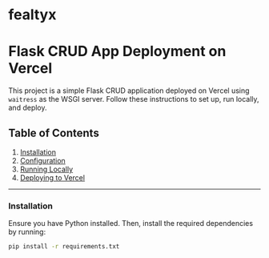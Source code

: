 # fealtyx
# Flask CRUD App Deployment on Vercel

This project is a simple Flask CRUD application deployed on Vercel using `waitress` as the WSGI server. Follow these instructions to set up, run locally, and deploy.

## Table of Contents
1. [Installation](#installation)
2. [Configuration](#configuration)
3. [Running Locally](#running-locally)
4. [Deploying to Vercel](#deploying-to-vercel)

---

### Installation

Ensure you have Python installed. Then, install the required dependencies by running:

```bash
pip install -r requirements.txt
